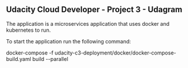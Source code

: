 ## Udacity Cloud Developer - Project 3 - Udagram


The application is a microservices application that uses docker and kubernetes to run.

To start the application run the following command:

docker-compose -f udacity-c3-deployment/docker/docker-compose-build.yaml build --parallel

